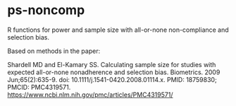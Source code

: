 # ps-noncomp
R functions for power and sample size with all-or-none non-compliance and selection bias.  

Based on methods in the paper:   

Shardell MD and El-Kamary SS. Calculating sample size for studies with expected all-or-none nonadherence and selection bias. Biometrics. 2009 Jun;65(2):635-9. doi: 10.1111/j.1541-0420.2008.01114.x. PMID: 18759830; PMCID: PMC4319571. https://www.ncbi.nlm.nih.gov/pmc/articles/PMC4319571/   

